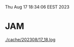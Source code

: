 Thu Aug 17 18:34:06 EEST 2023
# JAM
<a href='./cache/202308/17_18.log'>./cache/202308/17_18.log</a>
